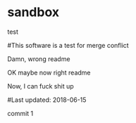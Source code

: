 # sandbox

test 

#This software is a test for merge conflict

Damn, wrong readme


OK maybe now right readme

Now, I can fuck shit up

#Last updated: 2018-06-15

commit 1
